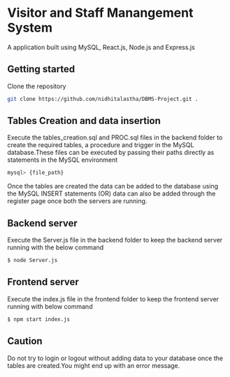 # Visitor and Staff Manangement System
A application built using MySQL, React.js, Node.js and Express.js

## Getting started
Clone the repository
```bash
git clone https://github.com/nidhitalastha/DBMS-Project.git .
```
## Tables Creation and data insertion
Execute the tables_creation.sql and PROC.sql files in the backend folder to create the required tables, a procedure and trigger in the MySQL database.These files can be executed by passing their paths directly as statements in the MySQL environment
```bash
mysql> {file_path}
```
Once the tables are created the data can be added to the database using the MySQL INSERT statements (OR) data can also be added through the register page once both the servers are running.

## Backend server
Execute the Server.js file in the backend folder to keep the backend server running with the below command
```bash
$ node Server.js
```
## Frontend server
Execute the index.js file in the frontend folder to keep the frontend server running with below command
```bash
$ npm start index.js
```
## Caution
Do not try to login or logout without adding data to your database once the tables are created.You might end up with an error message. 
